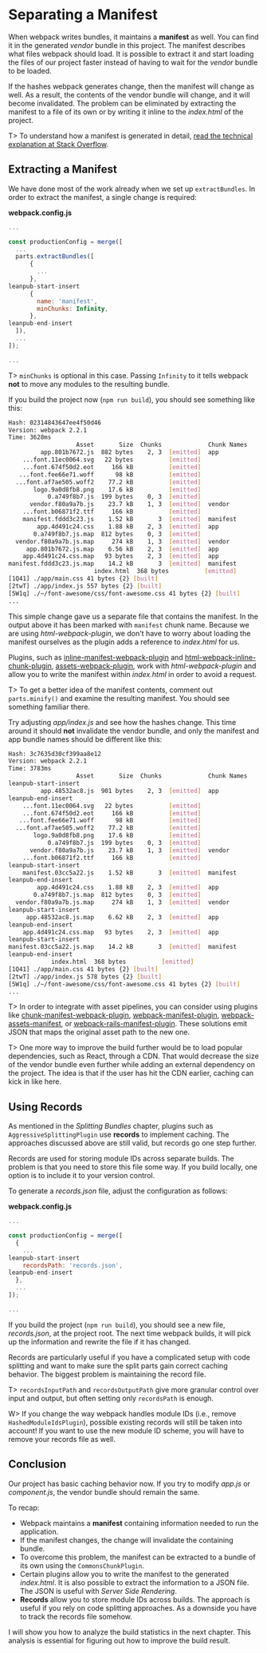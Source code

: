 # Separating a Manifest

When webpack writes bundles, it maintains a **manifest** as well. You can find it in the generated *vendor* bundle in this project. The manifest describes what files webpack should load. It is possible to extract it and start loading the files of our project faster instead of having to wait for the *vendor* bundle to be loaded.

If the hashes webpack generates change, then the manifest will change as well. As a result, the contents of the vendor bundle will change, and it will become invalidated. The problem can be eliminated by extracting the manifest to a file of its own or by writing it inline to the *index.html* of the project.

T> To understand how a manifest is generated in detail, [read the technical explanation at Stack Overflow](https://stackoverflow.com/questions/39548175/can-someone-explain-webpacks-commonschunkplugin/39600793).

## Extracting a Manifest

We have done most of the work already when we set up `extractBundles`. In order to extract the manifest, a single change is required:

**webpack.config.js**

```javascript
...

const productionConfig = merge([
  ...
  parts.extractBundles([
      {
        ...
      },
leanpub-start-insert
      {
        name: 'manifest',
        minChunks: Infinity,
      },
leanpub-end-insert
  ]),
  ...
]);

...
```

T> `minChunks` is optional in this case. Passing `Infinity` to it tells webpack **not** to move any modules to the resulting bundle.

If you build the project now (`npm run build`), you should see something like this:

```bash
Hash: 02314843647ee4f50d46
Version: webpack 2.2.1
Time: 3628ms
                   Asset       Size  Chunks             Chunk Names
         app.801b7672.js  882 bytes    2, 3  [emitted]  app
    ...font.11ec0064.svg   22 bytes          [emitted]
    ...font.674f50d2.eot     166 kB          [emitted]
   ...font.fee66e71.woff      98 kB          [emitted]
  ...font.af7ae505.woff2    77.2 kB          [emitted]
       logo.9a0d8fb8.png    17.6 kB          [emitted]
           0.a749f8b7.js  199 bytes    0, 3  [emitted]
      vendor.f80a9a7b.js    23.7 kB    1, 3  [emitted]  vendor
    ...font.b06871f2.ttf     166 kB          [emitted]
    manifest.fddd3c23.js    1.52 kB       3  [emitted]  manifest
        app.4d491c24.css    1.88 kB    2, 3  [emitted]  app
       0.a749f8b7.js.map  812 bytes    0, 3  [emitted]
  vendor.f80a9a7b.js.map     274 kB    1, 3  [emitted]  vendor
     app.801b7672.js.map    6.56 kB    2, 3  [emitted]  app
    app.4d491c24.css.map   93 bytes    2, 3  [emitted]  app
manifest.fddd3c23.js.map    14.2 kB       3  [emitted]  manifest
                        index.html  368 bytes          [emitted]
[1Q41] ./app/main.css 41 bytes {2} [built]
[2twT] ./app/index.js 557 bytes {2} [built]
[5W1q] ./~/font-awesome/css/font-awesome.css 41 bytes {2} [built]
...
```

This simple change gave us a separate file that contains the manifest. In the output above it has been marked with `manifest` chunk name. Because we are using *html-webpack-plugin*, we don't have to worry about loading the manifest ourselves as the plugin adds a reference to *index.html* for us.

Plugins, such as [inline-manifest-webpack-plugin](https://www.npmjs.com/package/inline-manifest-webpack-plugin) and [html-webpack-inline-chunk-plugin](https://www.npmjs.com/package/html-webpack-inline-chunk-plugin), [assets-webpack-plugin](https://www.npmjs.com/package/assets-webpack-plugin), work with *html-webpack-plugin* and allow you to write the manifest within *index.html* in order to avoid a request.

T> To get a better idea of the manifest contents, comment out `parts.minify()` and examine the resulting manifest. You should see something familiar there.

Try adjusting *app/index.js* and see how the hashes change. This time around it should **not** invalidate the vendor bundle, and only the manifest and app bundle names should be different like this:

```bash
Hash: 3c7635d30cf399aa8e12
Version: webpack 2.2.1
Time: 3783ms
                   Asset       Size  Chunks             Chunk Names
leanpub-start-insert
         app.48532ac8.js  901 bytes    2, 3  [emitted]  app
leanpub-end-insert
    ...font.11ec0064.svg   22 bytes          [emitted]
    ...font.674f50d2.eot     166 kB          [emitted]
   ...font.fee66e71.woff      98 kB          [emitted]
  ...font.af7ae505.woff2    77.2 kB          [emitted]
       logo.9a0d8fb8.png    17.6 kB          [emitted]
           0.a749f8b7.js  199 bytes    0, 3  [emitted]
      vendor.f80a9a7b.js    23.7 kB    1, 3  [emitted]  vendor
    ...font.b06871f2.ttf     166 kB          [emitted]
leanpub-start-insert
    manifest.03cc5a22.js    1.52 kB       3  [emitted]  manifest
leanpub-end-insert
        app.4d491c24.css    1.88 kB    2, 3  [emitted]  app
       0.a749f8b7.js.map  812 bytes    0, 3  [emitted]
  vendor.f80a9a7b.js.map     274 kB    1, 3  [emitted]  vendor
leanpub-start-insert
     app.48532ac8.js.map    6.62 kB    2, 3  [emitted]  app
leanpub-end-insert
    app.4d491c24.css.map   93 bytes    2, 3  [emitted]  app
leanpub-start-insert
manifest.03cc5a22.js.map    14.2 kB       3  [emitted]  manifest
leanpub-end-insert
            index.html  368 bytes          [emitted]
[1Q41] ./app/main.css 41 bytes {2} [built]
[2twT] ./app/index.js 578 bytes {2} [built]
[5W1q] ./~/font-awesome/css/font-awesome.css 41 bytes {2} [built]
...
```

T> In order to integrate with asset pipelines, you can consider using plugins like [chunk-manifest-webpack-plugin](https://www.npmjs.com/package/chunk-manifest-webpack-plugin), [webpack-manifest-plugin](https://www.npmjs.com/package/webpack-manifest-plugin), [webpack-assets-manifest](https://www.npmjs.com/package/webpack-assets-manifest), or [webpack-rails-manifest-plugin](https://www.npmjs.com/package/webpack-rails-manifest-plugin). These solutions emit JSON that maps the original asset path to the new one.

T> One more way to improve the build further would be to load popular dependencies, such as React, through a CDN. That would decrease the size of the vendor bundle even further while adding an external dependency on the project. The idea is that if the user has hit the CDN earlier, caching can kick in like here.

## Using Records

As mentioned in the *Splitting Bundles* chapter, plugins such as `AggressiveSplittingPlugin` use **records** to implement caching. The approaches discussed above are still valid, but records go one step further.

Records are used for storing module IDs across separate builds. The problem is that you need to store this file some way. If you build locally, one option is to include it to your version control.

To generate a *records.json* file, adjust the configuration as follows:

**webpack.config.js**

```javascript
...

const productionConfig = merge([
  {
    ...
leanpub-start-insert
    recordsPath: 'records.json',
leanpub-end-insert
  },
  ...
]);

...
```

If you build the project (`npm run build`), you should see a new file, *records.json*, at the project root. The next time webpack builds, it will pick up the information and rewrite the file if it has changed.

Records are particularly useful if you have a complicated setup with code splitting and want to make sure the split parts gain correct caching behavior. The biggest problem is maintaining the record file.

T> `recordsInputPath` and `recordsOutputPath` give more granular control over input and output, but often setting only `recordsPath` is enough.

W> If you change the way webpack handles module IDs (i.e., remove `HashedModuleIdsPlugin`), possible existing records will still be taken into account! If you want to use the new module ID scheme, you will have to remove your records file as well.

## Conclusion

Our project has basic caching behavior now. If you try to modify *app.js* or *component.js*, the vendor bundle should remain the same.

To recap:

* Webpack maintains a **manifest** containing information needed to run the application.
* If the manifest changes, the change will invalidate the containing bundle.
* To overcome this problem, the manifest can be extracted to a bundle of its own using the `CommonsChunkPlugin`.
* Certain plugins allow you to write the manifest to the generated *index.html*. It is also possible to extract the information to a JSON file. The JSON is useful with *Server Side Rendering*.
* **Records** allow you to store module IDs across builds. The approach is useful if you rely on code splitting approaches. As a downside you have to track the records file somehow.

I will show you how to analyze the build statistics in the next chapter. This analysis is essential for figuring out how to improve the build result.
